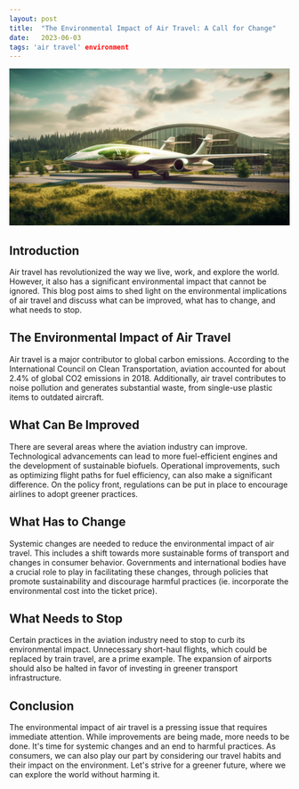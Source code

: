 ```yaml
---
layout: post
title:  "The Environmental Impact of Air Travel: A Call for Change"
date:   2023-06-03
tags: 'air travel' environment
---
```


![A futuristic green plane](/assets/air-travel.png)

## Introduction

Air travel has revolutionized the way we live, work, and explore the world. However, it also has a significant environmental impact that cannot be ignored. This blog post aims to shed light on the environmental implications of air travel and discuss what can be improved, what has to change, and what needs to stop.

## The Environmental Impact of Air Travel

Air travel is a major contributor to global carbon emissions. According to the International Council on Clean Transportation, aviation accounted for about 2.4% of global CO2 emissions in 2018. Additionally, air travel contributes to noise pollution and generates substantial waste, from single-use plastic items to outdated aircraft.

## What Can Be Improved

There are several areas where the aviation industry can improve. Technological advancements can lead to more fuel-efficient engines and the development of sustainable biofuels. Operational improvements, such as optimizing flight paths for fuel efficiency, can also make a significant difference. On the policy front, regulations can be put in place to encourage airlines to adopt greener practices.

## What Has to Change

Systemic changes are needed to reduce the environmental impact of air travel. This includes a shift towards more sustainable forms of transport and changes in consumer behavior. Governments and international bodies have a crucial role to play in facilitating these changes, through policies that promote sustainability and discourage harmful practices (ie. incorporate the environmental cost into the ticket price).

## What Needs to Stop

Certain practices in the aviation industry need to stop to curb its environmental impact. Unnecessary short-haul flights, which could be replaced by train travel, are a prime example. The expansion of airports should also be halted in favor of investing in greener transport infrastructure.

## Conclusion

The environmental impact of air travel is a pressing issue that requires immediate attention. While improvements are being made, more needs to be done. It's time for systemic changes and an end to harmful practices. As consumers, we can also play our part by considering our travel habits and their impact on the environment. Let's strive for a greener future, where we can explore the world without harming it.
